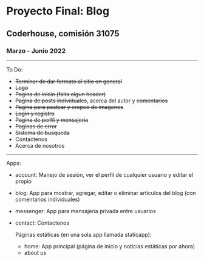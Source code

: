 # Proyecto Final: Blog
## Coderhouse, comisión 31075
### Marzo - Junio 2022
---
To Do:
* ~~Terminar de dar formato al sitio en general~~
* ~~Logo~~
* ~~Pagina de inicio (falta algun header)~~
* ~~Pagina de posts individuales~~, acerca del autor y ~~comentarios~~
* ~~Pagina para postear y cropeo de imagenes~~
* ~~Login y registro~~
* ~~Pagina de perfil y mensajeria~~
* ~~Paginas de error~~
* ~~Sistema de busqueda~~
* Contactenos
* Acerca de nosotros
---
Apps:
* account: Manejo de sesión, ver el perfil de cualquier usuario y editar el propio
* blog: App para mostrar, agregar, editar o eliminar artículos del blog (con comentarios individuales)
* messenger: App para mensajería privada entre usuarios
* contact: Contactenos

   Páginas estáticas (en una sola app llamada staticapp):
   * home: App principal (página de inicio y noticias estáticas por ahora)
   * about us
